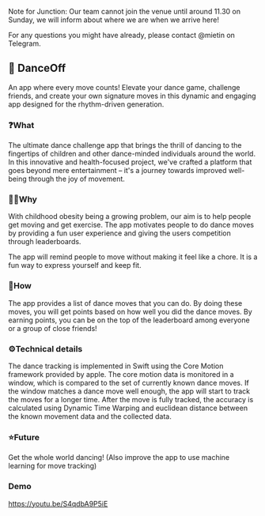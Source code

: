 Note for Junction:
Our team cannot join the venue until around 11.30 on Sunday, we will inform about where we are when we arrive here!

For any questions you might have already, please contact @mietin on Telegram.

## 💃 DanceOff
An app where every move counts! Elevate your dance game, challenge friends, and create your own signature moves in this dynamic and engaging app designed for the rhythm-driven generation.

### ❓What
The ultimate dance challenge app that brings the thrill of dancing to the fingertips of children and other dance-minded individuals around the world. In this innovative and health-focused project, we've crafted a platform that goes beyond mere entertainment – it's a journey towards improved well-being through the joy of movement.

### 🤷‍♂️Why
With childhood obesity being a growing problem, our aim is to help people get moving and get exercise. The app motivates people to do dance moves by providing a fun user experience and giving the users competition through leaderboards.

The app will remind people to move without making it feel like a chore. It is a fun way to express yourself and keep fit.

### 📖How
The app provides a list of dance moves that you can do. By doing these moves, you will get points based on how well you did the dance moves. By earning points, you can be on the top of the leaderboard among everyone or a group of close friends!

### ⚙️Technical details
The dance tracking is implemented in Swift using the Core Motion framework provided by apple. The core motion data is monitored in a window, which is compared to the set of currently known dance moves. If the window matches a dance move well enough, the app will start to track the moves for a longer time. After the move is fully tracked, the accuracy is calculated using Dynamic Time Warping and euclidean distance between the known movement data and the collected data.

### ⭐Future
Get the whole world dancing! 
(Also improve the app to use machine learning for move tracking)

### Demo
https://youtu.be/S4qdbA9P5iE
